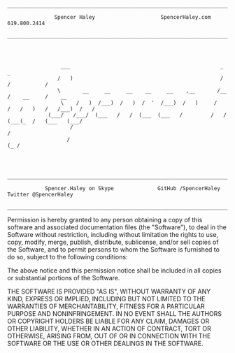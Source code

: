 
           _________________________________________________________________________________________________ 
                                                                                                  
                   Spencer Haley                     SpencerHaley.com                    619.800.2414         
           _________________________________________________________________________________________________ 
                  
                                                                                                                   
                                                                                                                   
                                                                                                                   
                     ___                                                _    _                                
                    /   )                                               /   /           /                     
                    \       __     __     __    __     __    ,__       /__ /    __     /    __                 
                     \    /   )  /___)  /   )  /  '  /___)  /   )     /   /   /   )   /   /___)  /   /         
                 (___/   /___/  (___   /   /  (___  (___   /         /   /   (___(_  /   (___   (___/         
                        /                                                                          /          
                       /                                                                       (_ /           
                                                                                                                  
                                                                                                                  
                                                                                                               
            _________________________________________________________________________________________________ 
   
                Spencer.Haley on Skype              GitHub /SpencerHaley             Twitter @SpencerHaley   
            _________________________________________________________________________________________________ 
         
                                                                                                                         
Permission is hereby granted to any person obtaining a copy of this software and associated documentation files (the
"Software"), to deal in the Software without restriction, including without limitation the rights to use, copy, modify, merge, publish, distribute, sublicense, and/or sell copies of the Software, and to permit persons to whom the Software is furnished to do so, subject to the following conditions:

The above notice and this permission notice shall be included in all copies or substantial portions of the Software.

THE SOFTWARE IS PROVIDED "AS IS", WITHOUT WARRANTY OF ANY KIND, EXPRESS OR IMPLIED, INCLUDING BUT NOT LIMITED TO THE WARRANTIES OF MERCHANTABILITY, FITNESS FOR A PARTICULAR PURPOSE AND NONINFRINGEMENT. IN NO EVENT SHALL THE AUTHORS OR COPYRIGHT HOLDERS BE LIABLE FOR ANY CLAIM, DAMAGES OR OTHER LIABILITY, WHETHER IN AN ACTION OF CONTRACT, TORT OR OTHERWISE, ARISING FROM, OUT OF OR IN CONNECTION WITH THE SOFTWARE OR THE USE OR OTHER DEALINGS IN THE SOFTWARE.
